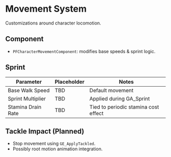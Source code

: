 # Movement System

Customizations around character locomotion.

## Component
- `PFCharacterMovementComponent`: modifies base speeds & sprint logic.

## Sprint
| Parameter | Placeholder | Notes |
|-----------|------------|-------|
| Base Walk Speed | TBD | Default movement |
| Sprint Multiplier | TBD | Applied during GA_Sprint |
| Stamina Drain Rate | TBD | Tied to periodic stamina cost effect |

## Tackle Impact (Planned)
- Stop movement using `GE_ApplyTackled`.
- Possibly root motion animation integration.
